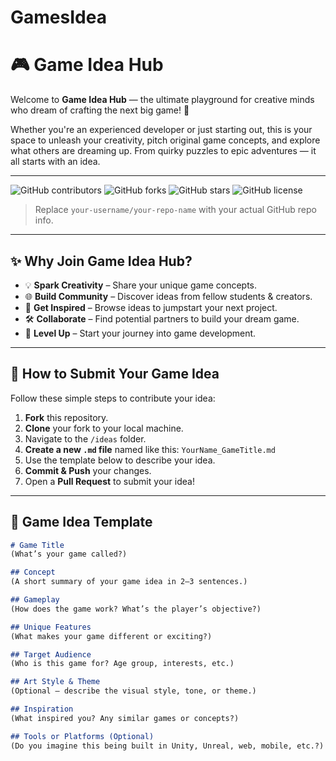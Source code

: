 # GamesIdea

# 🎮 Game Idea Hub

Welcome to **Game Idea Hub** — the ultimate playground for creative minds who dream of crafting the next big game! 🚀

Whether you're an experienced developer or just starting out, this is your space to unleash your creativity, pitch original game concepts, and explore what others are dreaming up. From quirky puzzles to epic adventures — it all starts with an idea.

---

![GitHub contributors](https://img.shields.io/github/contributors/your-username/your-repo-name?style=flat-square)
![GitHub forks](https://img.shields.io/github/forks/your-username/your-repo-name?style=flat-square)
![GitHub stars](https://img.shields.io/github/stars/your-username/your-repo-name?style=flat-square)
![GitHub license](https://img.shields.io/github/license/your-username/your-repo-name?style=flat-square)

> Replace `your-username/your-repo-name` with your actual GitHub repo info.

---

## ✨ Why Join Game Idea Hub?

- 💡 **Spark Creativity** – Share your unique game concepts.
- 🌐 **Build Community** – Discover ideas from fellow students & creators.
- 🧠 **Get Inspired** – Browse ideas to jumpstart your next project.
- 🛠️ **Collaborate** – Find potential partners to build your dream game.
- 🚀 **Level Up** – Start your journey into game development.

---

## 📌 How to Submit Your Game Idea

Follow these simple steps to contribute your idea:

1. **Fork** this repository.
2. **Clone** your fork to your local machine.
3. Navigate to the `/ideas` folder.
4. **Create a new `.md` file** named like this: `YourName_GameTitle.md`
5. Use the template below to describe your idea.
6. **Commit & Push** your changes.
7. Open a **Pull Request** to submit your idea!

---

## 📝 Game Idea Template

```markdown
# Game Title
(What’s your game called?)

## Concept
(A short summary of your game idea in 2–3 sentences.)

## Gameplay
(How does the game work? What’s the player’s objective?)

## Unique Features
(What makes your game different or exciting?)

## Target Audience
(Who is this game for? Age group, interests, etc.)

## Art Style & Theme
(Optional – describe the visual style, tone, or theme.)

## Inspiration
(What inspired you? Any similar games or concepts?)

## Tools or Platforms (Optional)
(Do you imagine this being built in Unity, Unreal, web, mobile, etc.?)
